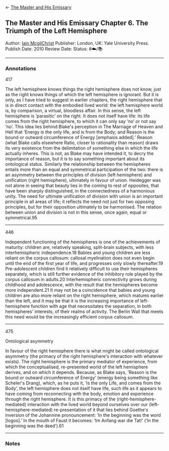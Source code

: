 \<- [The Master and His Emissary](The%20Master%20and%20His%20Emissary.md)

## The Master and His Emissary Chapter 6. The Triumph of the Left Hemisphere

[  ](https://www.amazon.com/gp/aw/d/B07NS35S76/ref=tmm_kin_swatch_0?ie=UTF8&qid=&sr=)

Author: [Iain McgilChrist]()
Publisher: London, UK: Yale University Press.
Publish Date: 2010
Review Date:
Status: #☁️/📚 

---

### Annotations

417

The left hemisphere knows things the right hemisphere does not know, just as the right knows things of which the left hemisphere is ignorant. But it is only, as I have tried to suggest in earlier chapters, the right hemisphere that is in direct contact with the embodied lived world: the left hemisphere world is, by comparison, a virtual, bloodless affair. In this sense, the left hemisphere is ‘parasitic’ on the right. It does not itself have life: its life comes from the right hemisphere, to which it can only say ‘no’ or not say ‘no’. This idea lies behind Blake's perception in The Marriage of Heaven and Hell that ‘Energy is the only life, and is from the Body; and Reason is the bound or outward circumference of Energy \[emphasis added\].’ Reason (what Blake calls elsewhere Ratio, closer to rationality than reason) draws its very existence from the delimitation of something else in which the life actually inheres. This is not, as Blake may have intended it, to decry the importance of reason, but it is to say something important about its ontological status. Similarly the relationship between the hemispheres entails more than an equal and symmetrical participation of the two: there is an asymmetry between the principles of division (left hemisphere) and unification (right hemisphere), ultimately in favour of union. Heidegger was not alone in seeing that beauty lies in the coming to rest of opposites, that have been sharply distinguished, in the connectedness of a harmonious unity. The need for ultimate unification of division with union is an important principle in all areas of life; it reflects the need not just for two opposing principles, but for their opposition ultimately to be harmonised. The relation between union and division is not in this sense, once again, equal or symmetrical.95

---

446 

Independent functioning of the hemispheres is one of the achievements of maturity: children are, relatively speaking, split-brain subjects, with less interhemispheric independence.18 Babies and young children are less reliant on the corpus callosum: callosal myelination does not even begin until the end of the first year of life, and progresses only slowly thereafter.19 Pre-adolescent children find it relatively difficult to use their hemispheres separately, which is still further evidence of the inhibitory role played by the corpus callosum in adults.20 Interhemispheric connectivity grows during childhood and adolescence, with the result that the hemispheres become more independent.21 It may not be a coincidence that babies and young children are also more reliant on the right hemisphere, which matures earlier than the left, and it may be that it is the increasing importance of left-hemisphere function with age that necessitates the separation, in both hemispheres' interests, of their realms of activity. The Berlin Wall that meets this need would be the increasingly efficient corpus callosum.

---

475

Ontological asymmetry

In favour of the right hemisphere there is what might be called ontological asymmetry (the primacy of the right hemisphere's interaction with whatever exists). The right hemisphere is the primary mediator of experience, from which the conceptualised, re-presented world of the left hemisphere derives, and on which it depends. Because, as Blake says, ‘Reason is the bound or outward circumference of Energy’ (energy being something like Scheler's Drang), which, as he puts it, ‘is the only Life, and comes from the Body’, the left hemisphere does not itself have life, such life as it appears to have coming from reconnecting with the body, emotion and experience through the right hemisphere. It is this primacy of the (right-hemisphere-mediated) interaction with the lived world beyond ourselves over our (left-hemisphere-mediated) re-presentation of it that lies behind Goethe's inversion of the Johannine pronouncement: ‘In the beginning was the word \[logos\].’ In the mouth of Faust it becomes: ‘Im Anfang war die Tat!’ (‘In the beginning was the deed’).61

---

### Notes
